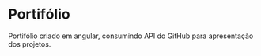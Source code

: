 # Portifólio

Portifólio criado em angular, consumindo API do GitHub para apresentação dos projetos. 